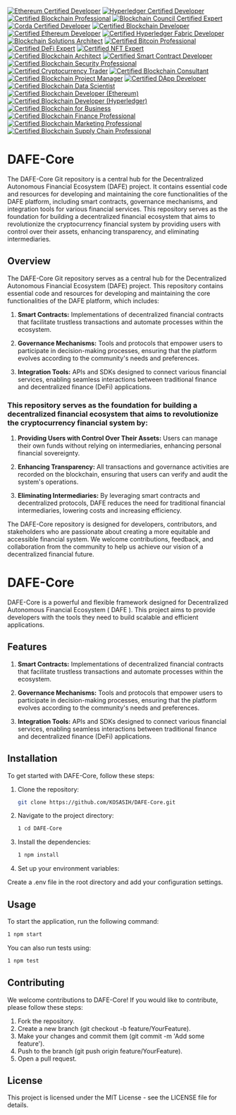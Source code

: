 [![Ethereum Certified Developer](https://img.shields.io/badge/Ethereum-Certified%20Developer-3C3C3D?style=for-the-badge&logo=ethereum&logoColor=white)](https://ethereum.org/en/developers/docs/certifications/)
[![Hyperledger Certified Developer](https://img.shields.io/badge/Hyperledger-Certified%20Developer-FF4F00?style=for-the-badge&logo=hyperledger&logoColor=white)](https://www.hyperledger.org/learn/certification)
[![Certified Blockchain Professional](https://img.shields.io/badge/Certified%20Blockchain%20Professional-0072B1?style=for-the-badge&logo=blockchain&logoColor=white)](https://www.blockchain-council.org/certifications/certified-blockchain-professional/)
[![Blockchain Council Certified Expert](https://img.shields.io/badge/Blockchain%20Council-Certified%20Expert-FFB800?style=for-the-badge&logo=blockchain&logoColor=white)](https://www.blockchain-council.org/certifications/certified-blockchain-expert/)
[![Corda Certified Developer](https://img.shields.io/badge/Corda-Certified%20Developer-00A3E0?style=for-the-badge&logo=corda&logoColor=white)](https://www.r3.com/corda-certification/)
[![Certified Blockchain Developer](https://img.shields.io/badge/Certified%20Blockchain%20Developer-4B0082?style=for-the-badge&logo=blockchain&logoColor=white)](https://www.blockchain-council.org/certifications/certified-blockchain-developer/)
[![Certified Ethereum Developer](https://img.shields.io/badge/Certified%20Ethereum%20Developer-3C3C3D?style=for-the-badge&logo=ethereum&logoColor=white)](https://www.blockchain-council.org/certifications/certified-ethereum-developer/)
[![Certified Hyperledger Fabric Developer](https://img.shields.io/badge/Certified%20Hyperledger%20Fabric%20Developer-FF4F00?style=for-the-badge&logo=hyperledger&logoColor=white)](https://www.hyperledger.org/learn/certification)
[![Blockchain Solutions Architect](https://img.shields.io/badge/Blockchain%20Solutions%20Architect-0072B1?style=for-the-badge&logo=blockchain&logoColor=white)](https://www.blockchain-council.org/certifications/blockchain-solutions-architect/)
[![Certified Bitcoin Professional](https://img.shields.io/badge/Certified%20Bitcoin%20Professional-FF9900?style=for-the-badge&logo=bitcoin&logoColor=white)](https://www.cryptocurrencycertification.com/certified-bitcoin-professional/)
[![Certified DeFi Expert](https://img.shields.io/badge/Certified%20DeFi%20Expert-00A3E0?style=for-the-badge&logo=blockchain&logoColor=white)](https://www.blockchain-council.org/certifications/certified-defi-expert/)
[![Certified NFT Expert](https://img.shields.io/badge/Certified%20NFT%20Expert-FFB800?style=for-the-badge&logo=blockchain&logoColor=white)](https://www.blockchain-council.org/certifications/certified-nft-expert/)
[![Certified Blockchain Architect](https://img.shields.io/badge/Certified%20Blockchain%20Architect-4B0082?style=for-the-badge&logo=blockchain&logoColor=white)](https://www.blockchain-council.org/certifications/certified-blockchain-architect/)
[![Certified Smart Contract Developer](https://img.shields.io/badge/Certified%20Smart%20Contract%20Developer-3C3C3D?style=for-the-badge&logo=ethereum&logoColor=white)](https://www.blockchain-council.org/certifications/certified-smart-contract-developer/)
[![Certified Blockchain Security Professional](https://img.shields.io/badge/Certified%20Blockchain%20Security%20Professional-FF4F00?style=for-the-badge&logo=blockchain&logoColor=white)](https://www.blockchain-council.org/certifications/certified-blockchain-security-professional/)
[![Certified Cryptocurrency Trader](https://img.shields.io/badge/Certified%20Cryptocurrency%20Trader-0072B1?style=for-the-badge&logo=bitcoin&logoColor=white)](https://www.blockchain-council.org/certifications/certified-cryptocurrency-trader/)
[![Certified Blockchain Consultant](https://img.shields.io/badge/Certified%20Blockchain%20Consultant-00A3E0?style=for-the-badge&logo=blockchain&logoColor=white)](https://www.blockchain-council.org/certifications/certified-blockchain-consultant/)
[![Certified Blockchain Project Manager](https://img.shields.io/badge/Certified%20Blockchain%20Project%20Manager-FFB800?style=for-the-badge&logo=blockchain&logoColor=white)](https://www.blockchain-council.org/certifications/certified-blockchain-project-manager/)
[![Certified DApp Developer](https://img.shields.io/badge/Certified%20DApp%20Developer-4B0082?style=for-the-badge&logo=ethereum&logoColor=white)](https://www.blockchain-council.org/certifications/certified-dapp-developer/)
[![Certified Blockchain Data Scientist](https://img.shields.io/badge/Certified%20Blockchain%20Data%20Scientist-3C3C3D?style=for-the-badge&logo=blockchain&logoColor=white)](https://www.blockchain-council.org/certifications/certified-blockchain-data-scientist/)
[![Certified Blockchain Developer (Ethereum)](https://img.shields.io/badge/Certified%20Blockchain%20Developer%20(Ethereum)-4B0082?style=for-the-badge&logo=ethereum&logoColor=white)](https://www.blockchain-council.org/certifications/certified-blockchain-developer-ethereum/)
[![Certified Blockchain Developer (Hyperledger)](https://img.shields.io/badge/Certified%20Blockchain%20Developer%20(Hyperledger)-FF4F00?style=for-the-badge&logo=hyperledger&logoColor=white)](https://www.hyperledger.org/learn/certification)
[![Certified Blockchain for Business](https://img.shields.io/badge/Certified%20Blockchain%20for%20Business-0072B1?style=for-the-badge&logo=blockchain&logoColor=white)](https://www.blockchain-council.org/certifications/certified-blockchain-for-business/)
[![Certified Blockchain Finance Professional](https://img.shields.io/badge/Certified%20Blockchain%20Finance%20Professional-00A3E0?style=for-the-badge&logo=blockchain&logoColor=white)](https://www.blockchain-council.org/certifications/certified-blockchain-finance-professional/)
[![Certified Blockchain Marketing Professional](https://img.shields.io/badge/Certified%20Blockchain%20Marketing%20Professional-FFB800?style=for-the-badge&logo=blockchain&logoColor=white)](https://www.blockchain-council.org/certifications/certified-blockchain-marketing-professional/)
[![Certified Blockchain Supply Chain Professional](https://img.shields.io/badge/Certified%20Blockchain%20Supply%20Chain%20Professional-4B0082?style=for-the-badge&logo=blockchain&logoColor=white)](https://www.blockchain-council.org/certifications/certified-blockchain-supply-chain-professional/)

# DAFE-Core
The DAFE-Core Git repository is a central hub for the Decentralized Autonomous Financial Ecosystem (DAFE) project. It contains essential code and resources for developing and maintaining the core functionalities of the DAFE platform, including smart contracts, governance mechanisms, and integration tools for various financial services. This repository serves as the foundation for building a decentralized financial ecosystem that aims to revolutionize the cryptocurrency financial system by providing users with control over their assets, enhancing transparency, and eliminating intermediaries.

## Overview

The DAFE-Core Git repository serves as a central hub for the Decentralized Autonomous Financial Ecosystem (DAFE) project. This repository contains essential code and resources for developing and maintaining the core functionalities of the DAFE platform, which includes:

1. **Smart Contracts:** Implementations of decentralized financial contracts that facilitate trustless transactions and automate processes within the ecosystem.

2. **Governance Mechanisms:** Tools and protocols that empower users to participate in decision-making processes, ensuring that the platform evolves according to the community's needs and preferences.

3. **Integration Tools:** APIs and SDKs designed to connect various financial services, enabling seamless interactions between traditional finance and decentralized finance (DeFi) applications.

### This repository serves as the foundation for building a decentralized financial ecosystem that aims to revolutionize the cryptocurrency financial system by:

1. **Providing Users with Control Over Their Assets:** Users can manage their own funds without relying on intermediaries, enhancing personal financial sovereignty.

2. **Enhancing Transparency:** All transactions and governance activities are recorded on the blockchain, ensuring that users can verify and audit the system's operations.

3. **Eliminating Intermediaries:** By leveraging smart contracts and decentralized protocols, DAFE reduces the need for traditional financial intermediaries, lowering costs and increasing efficiency.

The DAFE-Core repository is designed for developers, contributors, and stakeholders who are passionate about creating a more equitable and accessible financial system. We welcome contributions, feedback, and collaboration from the community to help us achieve our vision of a decentralized financial future.

# DAFE-Core

DAFE-Core is a powerful and flexible framework designed for Decentralized Autonomous Financial Ecosystem ( DAFE ). This project aims to provide developers with the tools they need to build scalable and efficient applications.

## Features

1. **Smart Contracts:** Implementations of decentralized financial contracts that facilitate trustless transactions and automate processes within the ecosystem.

2. **Governance Mechanisms:** Tools and protocols that empower users to participate in decision-making processes, ensuring that the platform evolves according to the community's needs and preferences.

3. **Integration Tools:** APIs and SDKs designed to connect various financial services, enabling seamless interactions between traditional finance and decentralized finance (DeFi) applications.

## Installation

To get started with DAFE-Core, follow these steps:

1. Clone the repository:
   ```bash
   git clone https://github.com/KOSASIH/DAFE-Core.git
   ```

2. Navigate to the project directory:

   ```bash
   1 cd DAFE-Core
   ```
   
3. Install the dependencies:

   ```bash
   1 npm install
   ```
   
4. Set up your environment variables:

Create a .env file in the root directory and add your configuration settings.

## Usage

To start the application, run the following command:

   ```bash
   1 npm start
   ```
You can also run tests using:

   ```bash
   1 npm test
   ```

## Contributing
We welcome contributions to DAFE-Core! If you would like to contribute, please follow these steps:

1. Fork the repository.
2. Create a new branch (git checkout -b feature/YourFeature).
3. Make your changes and commit them (git commit -m 'Add some feature').
4. Push to the branch (git push origin feature/YourFeature).
5. Open a pull request.

## License
This project is licensed under the MIT License - see the LICENSE file for details.
